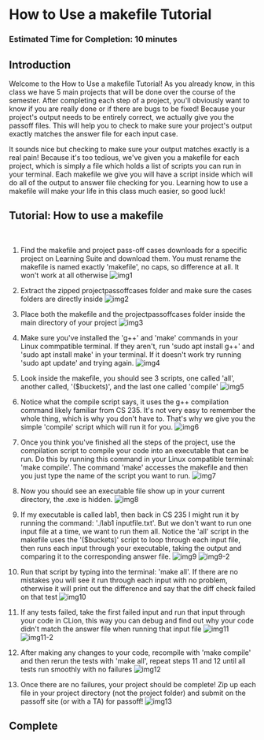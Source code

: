 # How to Use a makefile Tutorial

### Estimated Time for Completion: 10 minutes

## Introduction
Welcome to the How to Use a makefile Tutorial! As you already know, in this class we have 5 main projects that will be done over the course of the semester. After completing each step of a project, you'll obviously want to know if you are really done or if there are bugs to be fixed! Because your project's output needs to be entirely correct, we actually give you the passoff files. This will help you to check to make sure your project's output exactly matches the answer file for each input case.

It sounds nice but checking to make sure your output matches exactly is a real pain! Because it's too tedious, we've given you a makefile for each project, which is simply a file which holds a list of scripts you can run in your terminal. Each makefile we give you will have a script inside which will do all of the output to answer file checking for you. Learning how to use a makefile will make your life in this class much easier, so good luck!

## Tutorial: How to use a makefile
<br>

1. Find the makefile and project pass-off cases downloads for a specific project on Learning Suite and download them. You must rename the makefile is named exactly 'makefile', no caps, so difference at all. It won't work at all otherwise
![img1](images/1.PNG)

2. Extract the zipped projectpassoffcases folder and make sure the cases folders are directly inside
![img2](images/2.PNG)

3. Place both the makefile and the projectpassoffcases folder inside the main directory of your project
![img3](images/3.PNG)

4. Make sure you've installed the 'g++' and 'make' commands in your Linux commpatible terminal. If they aren't, run 'sudo apt install g++' and 'sudo apt install make' in your terminal. If it doesn't work try running 'sudo apt update' and trying again.
![img4](images/4.PNG)

5. Look inside the makefile, you should see 3 scripts, one called 'all', another called, '($buckets)', and the last one called 'compile'
![img5](images/5.PNG)

6. Notice what the compile script says, it uses the g++ compilation command likely familiar from CS 235. It's not very easy to remember the whole thing, which is why you don't have to. That's why we give you the simple 'compile' script which will run it for you.
![img6](images/6.PNG)

7. Once you think you've finished all the steps of the project, use the compilation script to compile your code into an executable that can be run. Do this by running this command in your Linux compatible terminal: 'make compile'. The command 'make' accesses the makefile and then you just type the name of the script you want to run.
![img7](images/7.PNG)

8. Now you should see an executable file show up in your current directory, the .exe is hidden.
![img8](images/8.PNG)

9. If my executable is called lab1, then back in CS 235 I might run it by running the command: './lab1 inputfile.txt'. But we don't want to run one input file at a time, we want to run them all. Notice the 'all' script in the makefile uses the '($buckets)' script to loop through each input file, then runs each input through your executable, taking the output and comparing it to the corresponding answer file.
![img9](images/9.PNG)
![img9-2](images/9-2.PNG)

10. Run that script by typing into the terminal: 'make all'. If there are no mistakes you will see it run through each input with no problem, otherwise it will print out the difference and say that the diff check failed on that test
![img10](images/10.PNG)

11. If any tests failed, take the first failed input and run that input through your code in CLion, this way you can debug and find out why your code didn't match the answer file when running that input file
![img11](images/11.PNG)
![img11-2](images/11-2.PNG)

12. After making any changes to your code, recompile with 'make compile' and then rerun the tests with 'make all', repeat steps 11 and 12 until all tests run smoothly with no failures
![img12](images/12.PNG)

13. Once there are no failures, your project should be complete! Zip up each file in your project directory (not the project folder) and submit on the passoff site (or with a TA) for passoff!
![img13](images/13.PNG)

## Complete